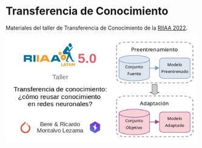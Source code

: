 # Transferencia de Conocimiento

Materiales del taller de Transferencia de Conocimiento de la [RIIAA 2022](https://www.riiaa.org/).

![flyer](https://raw.githubusercontent.com/bereml/riiaa-22-tl/master/figs/flyer.jpg)
